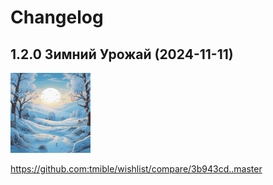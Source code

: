# Changelog

## 1.2.0 Зимний Урожай (2024-11-11)
<img width="128" height="128" src="release-images/1.2.0.png"/>

https://github.com:tmible/wishlist/compare/3b943cd..master

